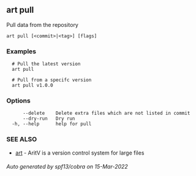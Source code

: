 ## art pull

Pull data from the repository

```
art pull [<commit>|<tag>] [flags]
```

### Examples

```
  # Pull the latest version
  art pull

  # Pull from a specifc version
  art pull v1.0.0
```

### Options

```
      --delete    Delete extra files which are not listed in commit
      --dry-run   Dry run
  -h, --help      help for pull
```

### SEE ALSO

* [art](art.md)	 - AritV is a version control system for large files

###### Auto generated by spf13/cobra on 15-Mar-2022
